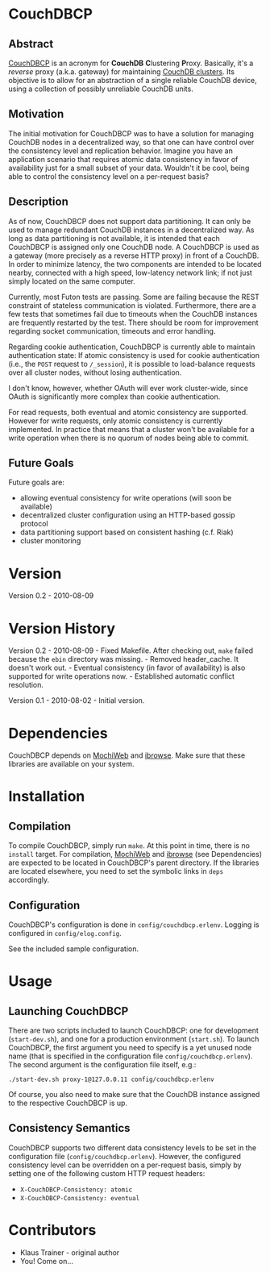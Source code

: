 # CouchDBCP

## Abstract
[CouchDBCP](http://github.com/KlausTrainer/couchdbcp) is an acronym for **CouchDB** **C**lustering **P**roxy. Basically, it's a *reverse* proxy (a.k.a. gateway) for maintaining [CouchDB clusters](http://mambofulani.couchone.com/blog/_design/sofa/images/couchdb_cluster.png). Its objective is to allow for an abstraction of a single reliable CouchDB device, using a collection of possibly unreliable CouchDB units.

## Motivation
The initial motivation for CouchDBCP was to have a solution for managing CouchDB nodes in a decentralized way, so that one can have control over the consistency level and replication behavior. Imagine you have an application scenario that requires atomic data consistency in favor of availability just for a small subset of your data. Wouldn't it be cool, being able to control the consistency level on a per-request basis?

## Description
As of now, CouchDBCP does not support data partitioning. It can only be used to manage redundant CouchDB instances in a decentralized way. As long as data partitioning is not available, it is intended that each CouchDBCP is assigned only one CouchDB node. A CouchDBCP is used as a gateway (more precisely as a reverse HTTP proxy) in front of a CouchDB. In order to minimize latency, the two components are intended to be located nearby, connected with a high speed, low-latency network link; if not just simply located on the same computer.

Currently, most Futon tests are passing. Some are failing because the REST constraint of stateless communication is violated. Furthermore, there are a few tests that sometimes fail due to timeouts when the CouchDB instances are frequently restarted by the test. There should be room for improvement regarding socket communication, timeouts and error handling.

Regarding cookie authentication, CouchDBCP is currently able to maintain authentication state: If atomic consistency is used for cookie authentication (i.e., the `POST` request to `/_session`), it is possible to load-balance requests over all cluster nodes, without losing authentication.

I don't know, however, whether OAuth will ever work cluster-wide, since OAuth is significantly more complex than cookie authentication.

For read requests, both eventual and atomic consistency are supported. However for write requests, only atomic consistency is currently implemented. In practice that means that a cluster won't be available for a write operation when there is no quorum of nodes being able to commit.

## Future Goals
Future goals are:

* allowing eventual consistency for write operations (will soon be available)
* decentralized cluster configuration using an HTTP-based gossip protocol
* data partitioning support based on consistent hashing (c.f. Riak)
* cluster monitoring


# Version
Version 0.2 - 2010-08-09


# Version History
Version 0.2 - 2010-08-09
    - Fixed Makefile. After checking out, `make` failed because the `ebin` directory was missing.
    - Removed header_cache. It doesn't work out.
    - Eventual consistency (in favor of availability) is also supported for write operations now.
    - Established automatic conflict resolution.

Version 0.1 - 2010-08-02
    - Initial version.


# Dependencies
CouchDBCP depends on [MochiWeb](http://github.com/mochi/mochiweb) and [ibrowse](http://github.com/cmullaparthi/ibrowse). Make sure that these libraries are available on your system.

# Installation

## Compilation
To compile CouchDBCP, simply run `make`. At this point in time, there is no `install` target. For compilation, [MochiWeb](http://github.com/mochi/mochiweb) and [ibrowse](http://github.com/cmullaparthi/ibrowse) (see Dependencies) are expected to be located in CouchDBCP's parent directory. If the libraries are located elsewhere, you need to set the symbolic links in `deps` accordingly.

## Configuration
CouchDBCP's configuration is done in `config/couchdbcp.erlenv`. Logging is configured in `config/elog.config`.

See the included sample configuration.


# Usage

## Launching CouchDBCP
There are two scripts included to launch CouchDBCP: one for development (`start-dev.sh`), and one for a production environment (`start.sh`). To launch CouchDBCP, the first argument you need to specify is a yet unused node name (that is specified in the configuration file `config/couchdbcp.erlenv`). The second argument is the configuration file itself, e.g.:

    ./start-dev.sh proxy-1@127.0.0.11 config/couchdbcp.erlenv

Of course, you also need to make sure that the CouchDB instance assigned to the respective CouchDBCP is up.

## Consistency Semantics
CouchDBCP supports two different data consistency levels to be set in the configuration file (`config/couchdbcp.erlenv`). However, the configured consistency level can be overridden on a per-request basis, simply by setting one of the following custom HTTP request headers:

* `X-CouchDBCP-Consistency: atomic`
* `X-CouchDBCP-Consistency: eventual`


# Contributors

* Klaus Trainer - original author
* You! Come on...
